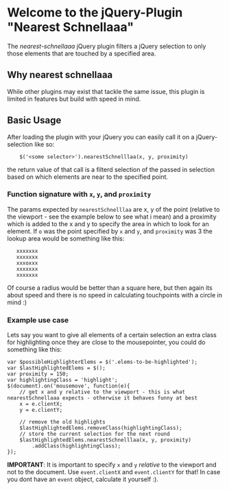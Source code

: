 # Welcome to the jQuery-Plugin "Nearest Schnellaaa"

The *nearest-schnellaaa* jQuery plugin filters a jQuery selection to only those elements that are touched by a specified area.

## Why nearest schnellaaa
While other plugins may exist that tackle the same issue, this plugin is limited in features but build with speed in mind.

## Basic Usage
After loading the plugin with your jQuery you can easily call it on a jQuery-selection like so:
```
    $('<some selector>').nearestSchnelllaa(x, y, proximity)
```
the return value of that call is a filterd selection of the passed in selection based on which elements are near to the specified point.

### Function signature with `x`, `y`, and `proximity`
The params expected by `nearestSchnelllaa` are x, y of the point (relative to the viewport - see the example below to see what i mean) and a proximity which is added to the x and y to specify the area in which to look for an element.
If `o` was the point specified by `x` and `y`, and `proximity` was 3 the lookup area would be something like this:

       xxxxxxx 
       xxxxxxx 
       xxxoxxx 
       xxxxxxx 
       xxxxxxx 

Of course a radius would be better than a square here, but then again its about speed and there is no speed in calculating touchpoints with a circle in mind :)

### Example use case
Lets say you want to give all elements of a certain selection an extra class for highlighting once they are close to the mousepointer, you could do something like this:
	
    var $possibleHighlighterElems = $('.elems-to-be-highlighted');
    var $lastHighlightedElems = $();
    var proximity = 150;
    var highlightingClass = 'highlight';
    $(document).on('mousemove', function(e){
        // get x and y relative to the viewport - this is what nearestSchnellaaa expects - otherwise it behaves funny at best
        x = e.clientX;
        y = e.clientY;

        // remove the old highlights
        $lastHighlightedElems.removeClass(highlightingClass);
        // store the current selection for the next round
        $lastHighlightedElems.nearestSchnelllaa(x, y, proximity)
            .addClass(highlightingClass);
    });


**IMPORTANT**: It is important to specify `x` and `y` *relative* to the viewport and not to the document. Use `event.clientX` and `event.clientY` for that!
In case you dont have an `event` object, calculate it yourself :).
